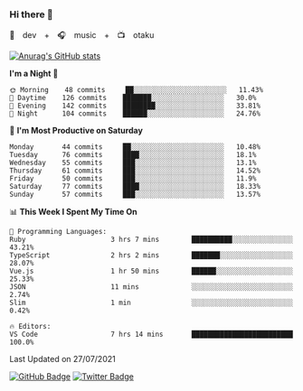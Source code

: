 ### Hi there 👋

🚀　dev　+　🎧　music　+　📺　otaku


[![Anurag's GitHub stats](https://github-readme-stats.vercel.app/api?username=koheitasaka&count_private=true&show_icons=true&theme=monokai)](https://github.com/koheitasaka/github-readme-stats)

<!--START_SECTION:waka-->
**I'm a Night 🦉** 

```text
🌞 Morning    48 commits     ██░░░░░░░░░░░░░░░░░░░░░░░   11.43% 
🌆 Daytime    126 commits    ███████░░░░░░░░░░░░░░░░░░   30.0% 
🌃 Evening    142 commits    ████████░░░░░░░░░░░░░░░░░   33.81% 
🌙 Night      104 commits    ██████░░░░░░░░░░░░░░░░░░░   24.76%

```
📅 **I'm Most Productive on Saturday** 

```text
Monday       44 commits     ██░░░░░░░░░░░░░░░░░░░░░░░   10.48% 
Tuesday      76 commits     ████░░░░░░░░░░░░░░░░░░░░░   18.1% 
Wednesday    55 commits     ███░░░░░░░░░░░░░░░░░░░░░░   13.1% 
Thursday     61 commits     ███░░░░░░░░░░░░░░░░░░░░░░   14.52% 
Friday       50 commits     ███░░░░░░░░░░░░░░░░░░░░░░   11.9% 
Saturday     77 commits     ████░░░░░░░░░░░░░░░░░░░░░   18.33% 
Sunday       57 commits     ███░░░░░░░░░░░░░░░░░░░░░░   13.57%

```


📊 **This Week I Spent My Time On** 

```text
💬 Programming Languages: 
Ruby                     3 hrs 7 mins        ██████████░░░░░░░░░░░░░░░   43.21% 
TypeScript               2 hrs 2 mins        ███████░░░░░░░░░░░░░░░░░░   28.07% 
Vue.js                   1 hr 50 mins        ██████░░░░░░░░░░░░░░░░░░░   25.33% 
JSON                     11 mins             ░░░░░░░░░░░░░░░░░░░░░░░░░   2.74% 
Slim                     1 min               ░░░░░░░░░░░░░░░░░░░░░░░░░   0.42%

🔥 Editors: 
VS Code                  7 hrs 14 mins       █████████████████████████   100.0%

```


 Last Updated on 27/07/2021
<!--END_SECTION:waka-->

[![GitHub Badge](https://img.shields.io/badge/GitHub-100000?style=for-the-badge&logo=github&logoColor=white)](https://github.com/koheitasaka)
[![Twitter Badge](https://img.shields.io/badge/Twitter-1DA1F2?style=for-the-badge&logo=twitter&logoColor=white)](https://twitter.com/sleep_asleep_)
